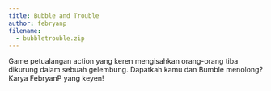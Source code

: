 ```yaml
---
title: Bubble and Trouble
author: febryanp
filename:
  - bubbletrouble.zip
---
```

Game petualangan action yang keren mengisahkan orang-orang tiba dikurung dalam sebuah gelembung. Dapatkah kamu dan Bumble menolong? Karya FebryanP yang keyen!
